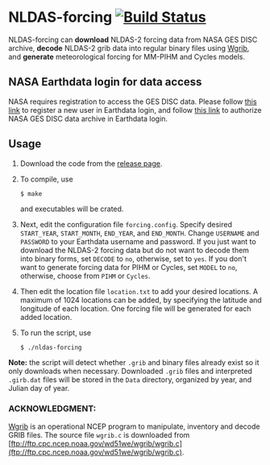 # NLDAS-forcing [![Build Status](https://travis-ci.org/shiyuning/NLDAS-forcing.svg?branch=travis)](https://travis-ci.org/shiyuning/NLDAS-forcing)

NLDAS-forcing can **download** NLDAS-2 forcing data from NASA GES DISC archive, **decode** NLDAS-2 grib data into regular binary files using [Wgrib](ftp://ftp.cpc.ncep.noaa.gov/wd51we/wgrib/wgrib.c), and **generate** meteorological forcing for MM-PIHM and Cycles models.

## NASA Earthdata login for data access
NASA requires registration to access the GES DISC data.
Please follow [this link](https://wiki.earthdata.nasa.gov/display/EL/How+To+Register+With+Earthdata+Login) to register a new user in Earthdata login, and follow [this link](https://disc.gsfc.nasa.gov/registration/authorizing-gesdisc-data-access-in-earthdata_login) to authorize NASA GES DISC data archive in Earthdata login.

## Usage
1. Download the code from the [release page](https://github.com/shiyuning/NLDAS-forcing/releases).

2. To compile, use

   ```shell
   $ make
   ```

   and executables will be crated.

3. Next, edit the configuration file `forcing.config`.
   Specify desired `START_YEAR`, `START_MONTH`, `END_YEAR`, and `END_MONTH`.
   Change `USERNAME` and `PASSWORD` to your Earthdata username and password.
   If you just want to download the NLDAS-2 forcing data but do not want to decode them into binary forms, set `DECODE` to `no`, otherwise, set to `yes`.
   If you don't want to generate forcing data for PIHM or Cycles, set `MODEL` to `no`, otherwise, choose from `PIHM` or `Cycles`.

4. Then edit the location file `location.txt` to add your desired locations.
   A maximum of 1024 locations can be added, by specifying the latitude and longitude of each location.
   One forcing file will be generated for each added location.

5. To run the script, use

   ```shell
   $ ./nldas-forcing
   ```

**Note:** the script will detect whether `.grib` and binary files already exist so it only downloads when necessary.
Downloaded `.grib` files and interpreted `.girb.dat` files will be stored in the `Data` directory, organized by year, and Julian day of year.

### ACKNOWLEDGMENT:
[Wgrib](http://www.cpc.ncep.noaa.gov/products/wesley/wgrib.html) is an operational NCEP program to manipulate, inventory and decode GRIB files.
The source file `wgrib.c` is downloaded from [ftp://ftp.cpc.ncep.noaa.gov/wd51we/wgrib/wgrib.c](ftp://ftp.cpc.ncep.noaa.gov/wd51we/wgrib/wgrib.c).
